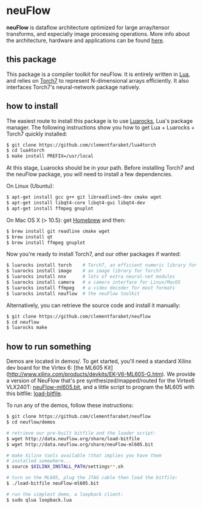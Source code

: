 # neuFlow

**neuFlow** is dataflow architecture optimized for 
large array/tensor transforms, and especially image
processing operations.
More info about the architecture, 
hardware and applications can be found 
[here](http://www.neuflow.org).

## this package

This package is a compiler toolkit for neuFlow. It is 
entirely written in [Lua](http://www.lua.org/), and
relies on [Torch7](https://github.com/andresy/torch) to 
represent N-dimensional arrays efficiently. It also
interfaces Torch7's neural-network package natively.

## how to install

The easiest route to install this package is to use
[Luarocks](http://www.luarocks.org/), Lua's package
manager. 
The following instructions show you how to get
Lua + Luarocks + Torch7 quickly installed:

``` sh
$ git clone https://github.com/clementfarabet/lua4torch
$ cd lua4torch
$ make install PREFIX=/usr/local
```

At this stage, Luarocks should be in your path. Before
installing Torch7 and the neuFlow package, you will need
to install a few dependencies.

On Linux (Ubuntu):

```sh
$ apt-get install gcc g++ git libreadline5-dev cmake wget
$ apt-get install libqt4-core libqt4-gui libqt4-dev
$ apt-get install ffmpeg gnuplot
```

On Mac OS X (> 10.5): get [Homebrew](http://mxcl.github.com/homebrew/)
and then:

```sh
$ brew install git readline cmake wget
$ brew install qt
$ brew install ffmpeg gnuplot
```

Now you're ready to install Torch7, and our other packages if
wanted:

``` sh
$ luarocks install torch    # Torch7, an efficient numeric library for Lua
$ luarocks install image    # an image library for Torch7
$ luarocks install nnx      # lots of extra neural-net modules
$ luarocks install camera   # a camera interface for Linux/MacOS
$ luarocks install ffmpeg   # a video decoder for most formats
$ luarocks install neuflow  # the neuFlow toolkit
```

Alternatively, you can retrieve the source code and install it
manually:

``` sh
$ git clone https://github.com/clementfarabet/neuflow
$ cd neuflow
$ luarocks make
```

## how to run something

Demos are located in demos/. To get started, you'll need 
a standard Xilinx dev board for the Virtex 6: [the ML605 Kit]
(http://www.xilinx.com/products/devkits/EK-V6-ML605-G.htm).
We provide a version of NeuFlow that's pre synthesized/mapped/routed 
for the Virtex6 VLX240T: 
[neuFlow-ml605.bit](http://data.clement.farabet.net/share/neuFlow-ml605.bit), 
and a little script  to program the ML605 with this bitfile: 
[load-bitfile](http://data.clement.farabet.net/share/load-bitfile).

To run any of the demos, follow these instructions:

``` sh
$ git clone https://github.com/clementfarabet/neuflow
$ cd neuflow/demos

# retrieve our pre-built bitfile and the loader script:
$ wget http://data.neuflow.org/share/load-bitfile
$ wget http://data.neuflow.org/share/neuFlow-ml605.bit

# make Xilinx tools available (that implies you have them
# installed somewhere...
$ source $XILINX_INSTALL_PATH/settings**.sh

# turn on the ML605, plug the JTAG cable then load the bitfile:
$ ./load-bitfile neuFlow-ml605.bit

# run the simplest demo, a loopback client:
$ sudo qlua loopback.lua
```
